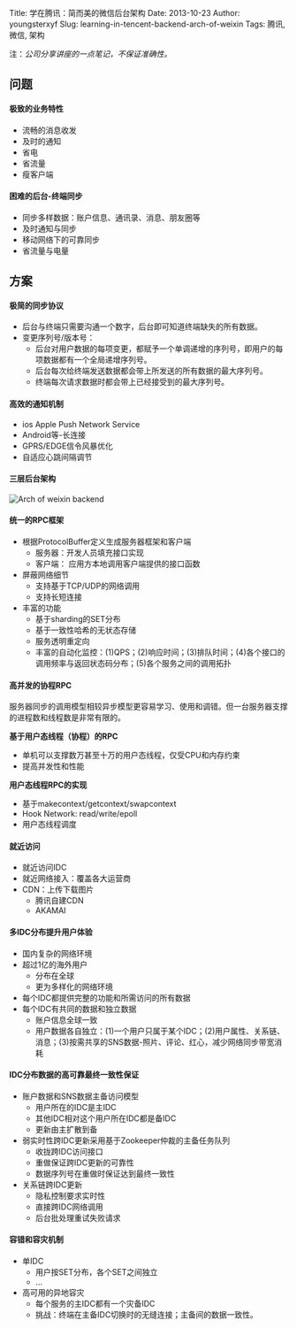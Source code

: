 Title: 学在腾讯：简而美的微信后台架构
Date: 2013-10-23
Author: youngsterxyf
Slug: learning-in-tencent-backend-arch-of-weixin
Tags: 腾讯, 微信, 架构

注：*公司分享讲座的一点笔记，不保证准确性。*

## 问题

#### 极致的业务特性

- 流畅的消息收发
- 及时的通知
- 省电
- 省流量
- 瘦客户端

#### 困难的后台-终端同步

- 同步多样数据：账户信息、通讯录、消息、朋友圈等
- 及时通知与同步
- 移动网络下的可靠同步
- 省流量与电量

## 方案

#### 极简的同步协议

- 后台与终端只需要沟通一个数字，后台即可知道终端缺失的所有数据。
- 变更序列号/版本号：
    - 后台对用户数据的每项变更，都赋予一个单调递增的序列号，即用户的每项数据都有一个全局递增序列号。
    - 后台每次给终端发送数据都会带上所发送的所有数据的最大序列号。
    - 终端每次请求数据时都会带上已经接受到的最大序列号。

#### 高效的通知机制

- ios Apple Push Network Service
- Android等-长连接
- GPRS/EDGE信令风暴优化
- 自适应心跳间隔调节

#### 三层后台架构

![Arch of weixin backend](/assets/uploads/pics/arch-of-weixin-backend.png)

#### 统一的RPC框架

- 根据ProtocolBuffer定义生成服务器框架和客户端
    - 服务器：开发人员填充接口实现
    - 客户端： 应用方本地调用客户端提供的接口函数
- 屏蔽网络细节
    - 支持基于TCP/UDP的网络调用
    - 支持长短连接
- 丰富的功能
    - 基于sharding的SET分布
    - 基于一致性哈希的无状态存储
    - 服务透明重定向
    - 丰富的自动化监控：(1)QPS；(2)响应时间；(3)排队时间；(4)各个接口的调用频率与返回状态码分布；(5)各个服务之间的调用拓扑

#### 高并发的协程RPC

服务器同步的调用模型相较异步模型更容易学习、使用和调错。但一台服务器支撑的进程数和线程数是非常有限的。

**基于用户态线程（协程）的RPC**

- 单机可以支撑数万甚至十万的用户态线程，仅受CPU和内存约束
- 提高并发性和性能

**用户态线程RPC的实现**

- 基于makecontext/getcontext/swapcontext
- Hook Network: read/write/epoll
- 用户态线程调度

#### 就近访问

- 就近访问IDC
- 就近网络接入：覆盖各大运营商
- CDN：上传下载图片
    - 腾讯自建CDN
    - AKAMAI

#### 多IDC分布提升用户体验

- 国内复杂的网络环境
- 超过1亿的海外用户
    - 分布在全球
    - 更为多样化的网络环境
- 每个IDC都提供完整的功能和所需访问的所有数据
- 每个IDC有共同的数据和独立数据
    - 账户信息全球一致
    - 用户数据各自独立：(1)一个用户只属于某个IDC；(2)用户属性、关系链、消息；(3)按需共享的SNS数据-照片、评论、红心，减少网络同步带宽消耗

#### IDC分布数据的高可靠最终一致性保证

- 账户数据和SNS数据主备访问模型
    - 用户所在的IDC是主IDC
    - 其他IDC相对这个用户所在IDC都是备IDC
    - 更新由主扩散到备
- 弱实时性跨IDC更新采用基于Zookeeper仲裁的主备任务队列
    - 收拢跨IDC访问接口
    - 重做保证跨IDC更新的可靠性
    - 数据序列号在重做时保证达到最终一致性
- 关系链跨IDC更新
    - 隐私控制要求实时性
    - 直接跨IDC网络调用
    - 后台批处理重试失败请求

#### 容错和容灾机制

- 单IDC
    - 用户按SET分布，各个SET之间独立
    - ...
- 高可用的异地容灾
    - 每个服务的主IDC都有一个灾备IDC
    - 挑战：终端在主备IDC切换时的无缝连接；主备间的数据一致性。
